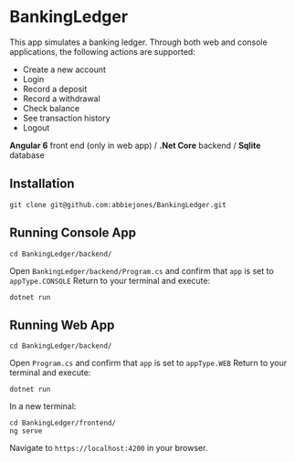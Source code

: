 # BankingLedger

This app simulates a banking ledger. Through both web and console applications, the following actions are supported:

- Create a new account
- Login
- Record a deposit
- Record a withdrawal
- Check balance
- See transaction history
- Logout

**Angular 6** front end (only in web app) / **.Net Core** backend / **Sqlite** database

## Installation

```
git clone git@github.com:abbiejones/BankingLedger.git
```

## Running Console App
```
cd BankingLedger/backend/
```
Open `BankingLedger/backend/Program.cs` and confirm that `app` is set to `appType.CONSOLE`
Return to your terminal and execute:

```
dotnet run
```
## Running Web App

```
cd BankingLedger/backend/
```
Open `Program.cs` and confirm that `app` is set to `appType.WEB`
Return to your terminal and execute:

```
dotnet run
```

In a new terminal:
```
cd BankingLedger/frontend/
ng serve
```

Navigate to `https://localhost:4200` in your browser.
